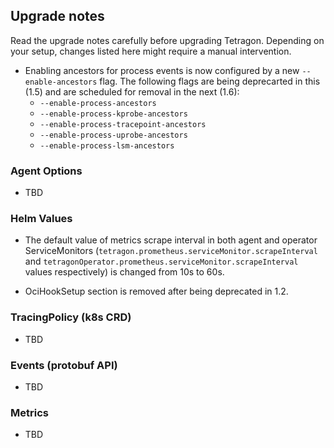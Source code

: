 ## Upgrade notes

Read the upgrade notes carefully before upgrading Tetragon.
Depending on your setup, changes listed here might require a manual intervention.

* Enabling ancestors for process events is now configured by a new `--enable-ancestors` flag.
  The following flags are being deprecarted in this (1.5) and are scheduled for removal in the next (1.6):
   * `--enable-process-ancestors`
   * `--enable-process-kprobe-ancestors`
   * `--enable-process-tracepoint-ancestors`
   * `--enable-process-uprobe-ancestors`
   * `--enable-process-lsm-ancestors`

### Agent Options

* TBD

### Helm Values

* The default value of metrics scrape interval in both agent and operator
  ServiceMonitors (`tetragon.prometheus.serviceMonitor.scrapeInterval` and
  `tetragonOperator.prometheus.serviceMonitor.scrapeInterval` values
  respectively) is changed from 10s to 60s.

* OciHookSetup section is removed after being deprecated in 1.2.

### TracingPolicy (k8s CRD)

* TBD

### Events (protobuf API)

* TBD

### Metrics

* TBD
